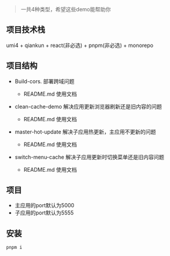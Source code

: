 > 一共4种类型，希望这些demo能帮助你

## 项目技术栈

umi4 + qiankun + react(非必选) + pnpm(非必选) + monorepo

## 项目结构
- Build-cors. 部署跨域问题
  - README.md 使用文档

- clean-cache-demo 解决应用更新浏览器刷新还是旧内容的问题
  - README.md 使用文档

- master-hot-update 解决子应用热更新，主应用不更新的问题
  - README.md 使用文档 

- switch-menu-cache 解决子应用更新时切换菜单还是旧内容问题
  - README.md 使用文档 


## 项目
- 主应用的port默认为5000
- 子应用的port默认为5555





## 安装

```js
pnpm i
```


